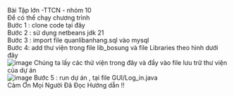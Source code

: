 Bài Tập lớn -TTCN - nhóm 10 <br>
Để có thể chạy chương trình <br>
Bước 1 : clone code tại đây <br>
Bước 2 :  sử dụng netbeans jdk 21 <br>
Bước 3 : import file quanlibanhang.sql vào mysql <br>
Bước 4: add thư viện trong file lib_bosung và file Libraries theo hình dưới đây <br>
![image](https://github.com/PandacoderSE/quanlykhohang/assets/142031035/c016c3c5-bf7b-4fb1-a915-37ade3deb01e)
Chúng ta lấy các thử viện trong đây và đẩy vào file lưu trữ thư viện của dự án <br>
![image](https://github.com/PandacoderSE/quanlykhohang/assets/142031035/e754a01f-bac9-4311-845e-730fb7f3db98)
Bước 5 : run dự án , tại file GUI/Log_in.java <br>
Cảm Ơn Mọi Người Đã Đọc Hướng dẫn !!

